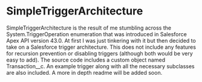 # SimpleTriggerArchitecture
SimpleTriggerArchitecture is the result of me stumbling across the System.TriggerOperation enumeration that was introduced in Salesforce Apex API version 43.0. At first I was just tinkering with it but then decided to take on a Salesforce trigger architecture. This does not include any features for recursion prevention or disabling triggers (although both would be very easy to add). The source code includes a custom object named Transaction__c. An example trigger along with all the necessary subclasses are also included. A more in depth readme will be added soon.

